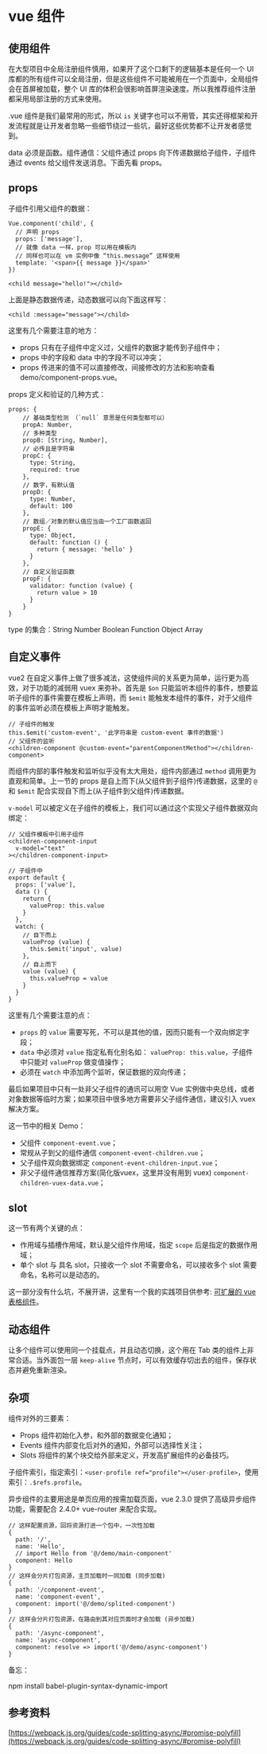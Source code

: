 # vue 组件

## 使用组件

在大型项目中全局注册组件慎用，如果开了这个口剩下的逻辑基本是任何一个 UI 库都的所有组件可以全局注册，但是这些组件不可能被用在一个页面中，全局组件会在首屏被加载，整个 UI 库的体积会很影响首屏渲染速度。所以我推荐组件注册都采用局部注册的方式来使用。

.vue 组件是我们最常用的形式，所以 `is` 关键字也可以不用管，其实还得框架和开发流程就是让开发者忽略一些细节绕过一些坑，最好这些优势都不让开发者感觉到。

data 必须是函数。组件通信：父组件通过 props 向下传递数据给子组件，子组件通过 events 给父组件发送消息。下面先看 props。

## props

子组件引用父组件的数据：

    Vue.component('child', {
      // 声明 props
      props: ['message'],
      // 就像 data 一样，prop 可以用在模板内
      // 同样也可以在 vm 实例中像 “this.message” 这样使用
      template: '<span>{{ message }}</span>'
    })
    
    <child message="hello!"></child>

上面是静态数据传递，动态数据可以向下面这样写：

    <child :message="message"></child>

这里有几个需要注意的地方：

- props 只有在子组件中定义过，父组件的数据才能传到子组件中；
- props 中的字段和 data 中的字段不可以冲突；
- props 传进来的值不可以直接修改，间接修改的方法和影响查看 demo/component-props.vue。

props 定义和验证的几种方式：

    props: {
        // 基础类型检测 （`null` 意思是任何类型都可以）
        propA: Number,
        // 多种类型
        propB: [String, Number],
        // 必传且是字符串
        propC: {
          type: String,
          required: true
        },
        // 数字，有默认值
        propD: {
          type: Number,
          default: 100
        },
        // 数组／对象的默认值应当由一个工厂函数返回
        propE: {
          type: Object,
          default: function () {
            return { message: 'hello' }
          }
        },
        // 自定义验证函数
        propF: {
          validator: function (value) {
            return value > 10
          }
        }
    }

type 的集合：String Number Boolean Function Object Array

## 自定义事件

vue2 在自定义事件上做了很多减法，这使组件间的关系更为简单，运行更为高效，对于功能的减弱用 vuex 来弥补。首先是 `$on` 只能监听本组件的事件，想要监听子组件的事件需要在模板上声明，而 `$emit` 能触发本组件的事件，对于父组件的事件监听必须在模板上声明才能触发。

    // 子组件的触发
    this.$emit('custom-event', '此字符串是 custom-event 事件的数据')
    // 父组件的监听
    <children-component @custom-event="parentComponentMethod"></children-component>

而组件内部的事件触发和监听似乎没有太大用处，组件内部通过 `method` 调用更为直观和简单。上一节的 props 是自上而下(从父组件到子组件)传递数据，这里的 `@` 和 `$emit` 配合实现自下而上(从子组件到父组件)传递数据。

`v-model` 可以被定义在子组件的模板上，我们可以通过这个实现父子组件数据双向绑定：

    // 父组件模板中引用子组件
    <children-component-input
      v-model="text"
    ></children-component-input>

    // 子组件中
    export default {
      props: ['value'],
      data () {
        return {
          valueProp: this.value
        }
      },
      watch: {
        // 自下而上
        valueProp (value) {
          this.$emit('input', value)
        },
        // 自上而下
        value (value) {
          this.valueProp = value
        }
      }
    }

这里有几个需要注意的点：

- `props` 的 `value` 需要写死，不可以是其他的值，因而只能有一个双向绑定字段；
- `data` 中必须对 `value` 指定私有化别名如： `valueProp: this.value`，子组件中只能对 `valueProp` 做变值操作；
- 必须在 `watch` 中添加两个监听，保证数据的双向传递；

最后如果项目中只有一处非父子组件的通讯可以用空 Vue 实例做中央总线，或者对象数据等临时方案；如果项目中很多地方需要非父子组件通信，建议引入 vuex 解决方案。

这一节中的相关 Demo：

- 父组件 `component-event.vue`；
- 常规从子到父的组件通信 `component-event-children.vue`；
- 父子组件双向数据绑定 `component-event-children-input.vue`；
- 非父子组件通信推荐方案(简化版vuex，这里并没有用到 vuex) `component-children-vuex-data.vue`；

## slot

这一节有两个关键的点：

- 作用域与插槽作用域，默认是父组件作用域，指定 `scope` 后是指定的数据作用域；
- 单个 slot 与 具名 slot，只接收一个 slot 不需要命名，可以接收多个 slot 需要命名，名称可以是动态的。

这一部分没有什么坑，不展开讲，这里有一个我的实践项目供参考: [可扩展的 vue 表格组件](https://github.com/longze/vue-scalable-table)。

## 动态组件

让多个组件可以使用同一个挂载点，并且动态切换，这个用在 Tab 类的组件上非常合适。当外面包一层 `keep-alive` 节点时，可以有效缓存切出去的组件，保存状态并避免重新渲染。

## 杂项

组件对外的三要素：

- Props 组件初始化入参，和外部的数据变化通知；
- Events 组件内部变化后对外的通知，外部可以选择性关注；
- Slots 将组件的某个块交给外部来定义，开发高扩展组件的必备技巧。

子组件索引，指定索引：`<user-profile ref="profile"></user-profile>`，使用索引：`.$refs.profile`。

异步组件的主要用途是单页应用的按需加载页面，vue 2.3.0 提供了高级异步组件功能，需要配合 2.4.0+ vue-router 来配合实现。

    // 这样配置资源，回将资源打进一个包中，一次性加载
    {
      path: '/',
      name: 'Hello',
      // import Hello from '@/demo/main-component'
      component: Hello
    }
    // 这样会分片打包资源，主页加载时一同加载 (同步加载)
    {
      path: '/component-event',
      name: 'component-event',
      component: import('@/demo/splited-component')
    }
    // 这样会分片打包资源，在路由到其对应页面时才会加载 (异步加载)
    {
      path: '/async-component',
      name: 'async-component',
      component: resolve => import('@/demo/async-component')
    }
    
备忘：
    
npm install babel-plugin-syntax-dynamic-import    


## 参考资料

[https://webpack.js.org/guides/code-splitting-async/#promise-polyfill](https://webpack.js.org/guides/code-splitting-async/#promise-polyfill)